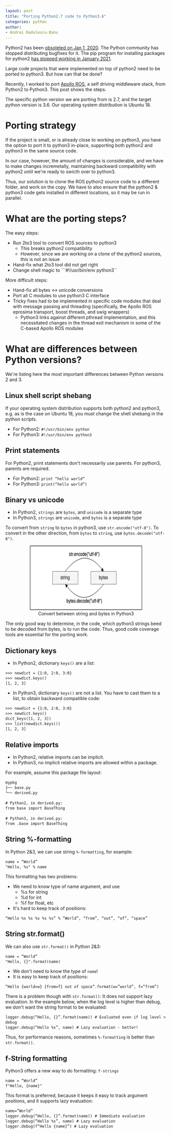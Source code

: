 ```yaml
---
layout: post
title: "Porting Python2.7 code to Python3.6"
categories: python
author:
- Andrei Radulescu-Banu
---
```


Python2 has been [obsoleted on Jan 1, 2020](https://www.python.org/doc/sunset-python-2/). The Python community has stopped distributing bugfixes for it. The pip program for installing packages for python2 [has stopped working in January 2021](https://pip.pypa.io/en/stable/news/#id4).

Large code projects that were implemented on top of python2 need to be ported to python3. But how can that be done?

Recently, I worked to port [Apollo ROS](https://github.com/ApolloAuto/apollo-platform/tree/1.5.5), a self driving middleware stack, from Python2 to Python3. This post shows the steps.

The specific python version we are porting from is 2.7, and the target python version is 3.6. Our operating system distribution is Ubuntu 18.

# Porting strategy

If the project is small, or is already close to working on python3, you have the option to port it to python3 in-place, supporting both python2 and python3 in the same source code.

In our case, however, the amount of changes is considerable, and we have to make changes incremetally, maintaining backward compatibility with python2 until we're ready to swicth over to python3.

Thus, our solution is to clone the ROS python2 source code to a different folder, and work on the copy. We have to also ensure that the python2 & python3 code gets installed in different locations, so it may be run in parallel.

# What are the porting steps?

The easy steps:
* Run 2to3 tool to convert ROS sources to python3
  * This breaks python2 compatibility
  * However, since we are working on a clone of the python2 sources, this is not an issue
* Hand-fix what 2to3 tool did not get right
* Change shell magic to ```#!/usr/bin/env python3``

More difficult steps:
* Hand-fix all bytes <-> unicode conversions
* Port all C modules to use python3 C interface
* Tricky fixes had to be implemented in specific code modules that deal with message passing and threading (specifically, the Apollo ROS eprosima transport, boost threads, and swig wrappers)
  * Python3 links against different pthread implementation, and this necessitated changes in the thread exit mechanism in some of the C-based Apollo ROS modules

# What are differences between Python versions?

We're listing here the most important differences between Python versions 2 and 3.

## Linux shell script shebang

If your operating system distribution supports both python2 and python3, e.g. as is the case on Ubuntu 18, you must change the shell shebang in the python scripts.

* For Python2: ```#!/usr/bin/env python```
* For Python3: ```#!/usr/bin/env python3```

## Print statements

For Python2, print statements don't necessarily use parents. For python3, parents are required.

* For Python2: ```print “hello world”```
* For Python3: ```print(“hello world”)```

## Binary vs unicode

* In Python2, ```strings``` are ```bytes```, and ```unicode``` is a separate type
* In Python3, ```strings``` are ```unicode```, and ```bytes``` is a separate type

To convert from ```string``` to ```bytes``` in python3, use ```str.encode("utf-8")```. To convert in the other direction, from ```bytes``` to ```string```, use ```bytes.decode("utf-8")```.

<p align="center">
<img width="350" height="200" src="/src/diagrams/string_bytes.png"><br>
Convert between string and bytes in Python3
</p>

The only good way to determine, in the code, which python3 strings beed to be decoded from bytes, is to run the code. Thus, good code coverage tools are essential for the porting work.

## Dictionary keys

* In Python2, dictionary ```keys()``` are a list:
```
>>> newdict = {1:0, 2:0, 3:0}
>>> newdict.keys()
[1, 2, 3]
```

* In Python3, dictionary ```keys()``` are not a list. You have to cast them to a list, to obtain backward compatible code:
```
>>> newdict = {1:0, 2:0, 3:0}
>>> newdict.keys()
dict_keys([1, 2, 3])
>>> list(newdict.keys())
[1, 2, 3]
```

## Relative imports

* In Python2, relative imports can be implicit.
* In Python3, no implicit relative imports are allowed within a package.

For example, assume this package file layout:

```
mypkg
├── base.py
└── derived.py

# Python2, in derived.py:
from base import BaseThing

# Python3, in derived.py:
from .base import BaseThing
```

## String %-formatting

In Python 2&3, we can use string ```%-formatting```, for example:
```
name = “World”
"Hello, %s" % name
```
This formatting has two problems:
* We need to know type of name argument, and use
  * %s for string
  * %d for int
  * %f for float, etc
* It's hard to keep track of positions:

```
“Hello %s %s %s %s %s” % “World”, “from”, “out”, “of”, “space”
```

## String str.format()

We can also use ```str.format()``` in Python 2&3:
```
name = “World”
"Hello, {}".format(name)
```
* We don't need to know the type of ```name```!
* It is easy to keep track of positions:
```
“Hello {world=w} {from=f} out of space”.format(w=”world”, f=”from”)
```

There is a problem though with ```str.format()```: It does not support lazy evaluation. In the example below, when the log level is higher than debug, we don't want the string format to be evaluated:
```
logger.debug(“Hello, {}”.format(name)) # Evaluated even if log level > debug
logger.debug(“Hello %s”, name) # Lazy evaluation - better!
```

Thus, for performance reasons, sometimes ```%-formatting``` is better than ```str.format()```.

## f-String formatting

Python3 offers a new way to do formatting: ```f-strings```
```
name = “World”
f"Hello, {name}"
```

This format is preferred, because it keeps it easy to track argument positions, and it supports lazy evaluation:
```
name=”World”
logger.debug(“Hello, {}”.format(name)) # Immediate evaluation
logger.debug(“Hello %s”, name) # Lazy evaluation 
logger.debug(f“Hello {name}”) # Lazy evaluation
```